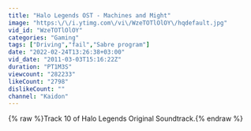 ```yaml
---
title: "Halo Legends OST - Machines and Might"
image: "https:\/\/i.ytimg.com\/vi\/WzeTOTlOlOY\/hqdefault.jpg"
vid_id: "WzeTOTlOlOY"
categories: "Gaming"
tags: ["Driving","fail","Sabre program"]
date: "2022-02-24T13:26:38+03:00"
vid_date: "2011-03-03T15:16:22Z"
duration: "PT1M3S"
viewcount: "282233"
likeCount: "2798"
dislikeCount: ""
channel: "Kaidon"
---
```

{% raw %}Track 10 of Halo Legends Original Soundtrack.{% endraw %}
